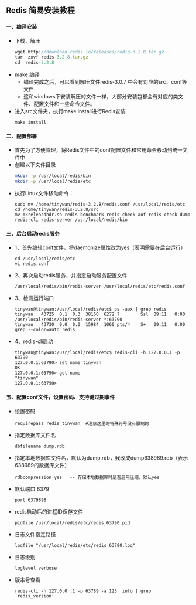 ## Redis 简易安装教程
#### 一、编译安装
+ 下载、解压   		
    ```javascript
    wget http://download.redis.io/releases/redis-3.2.8.tar.gz
    tar -zxvf redis-3.2.8.tar.gz
    cd  redis-3.2.8
    ```
+ make 编译
    + 编译完成之后，可以看到解压文件redis-3.0.7 中会有对应的src、conf等文件       
    + 这和windows下安装解压的文件一样，大部分安装包都会有对应的类文件、配置文件和一些命令文件。
+ 进入src文件夹，执行make install进行Redis安装
    ```
    make install
    ```		
#### 二、配置部署

+ 首先为了方便管理，将Redis文件中的conf配置文件和常用命令移动到统一文件中			
+ 创建以下文件目录
    ```bash
    mkdir -p /usr/local/redis/bin
    mkdir -p /usr/local/redis/etc
    ```
+ 执行Linux文件移动命令：
   ```
   sudo mv /home/tinywan/redis-3.2.8/redis.conf /usr/local/redis/etc
   cd /home/tinywan/redis-3.2.8/src
   mv mkreleasdhdr.sh redis-benchmark redis-check-aof redis-check-dump redis-cli redis-server /usr/local/redis/bin
   ```
#### 三、后台启动redis服务
+ 1、首先编辑conf文件，将daemonize属性改为yes（表明需要在后台运行）
    ```
    cd /usr/local/redis/etc
    vi redis.conf
    ```
+ 2、再次启动redis服务，并指定启动服务配置文件	

    ```
    /usr/local/redis/bin/redis-server /usr/local/redis/etc/redis.conf
    ```
+ 3、检测运行端口	
    ```
    tinywan@tinywan:/usr/local/redis/etc$ ps -aux | grep redis
    tinywan   43725  0.1  0.3  38160  6272 ?        Ssl  09:11   0:00 /usr/local/redis/bin/redis-server *:63790
    tinywan   43730  0.0  0.0  15984  1060 pts/4    S+   09:11   0:00 grep --color=auto redis
    ```
+ 4、redis-cli启动
    ```
    tinywan@tinywan:/usr/local/redis/etc$ redis-cli -h 127.0.0.1 -p 63790
    127.0.0.1:63790> set name tinywan
    OK
    127.0.0.1:63790> get name
    "tinywan"
    127.0.0.1:63790> 
    ```

#### 五、配置conf文件，设置密码、支持键过期事件

+ 设置密码

    ```
    requirepass redis_tinywan  #注意这里的特殊符号没有限制的
    ```
+ 指定数据库文件名

    ```
    dbfilename dump.rdb
    ```
+ 指定本地数据库文件名，默认为dump.rdb，我改成dump638989.rdb（表示638989的数据库文件）
    ```
    rdbcompression yes   -- 存储本地数据库时是否启用压缩，默认yes
    ```

+  默认端口 6379 

    ```
    port 6379898
    ```

+ redis启动后的进程ID保存文件 
    ```
    pidfile /usr/local/redis/etc/redis_63790.pid
    ```

+ 日志文件指定路径

    ```
    logfile "/usr/local/redis/etc/redis_63790.log"
    ```

+ 日志级别
    ```
    loglevel verbose
    ```

+ 版本号查看
    ```
    redis-cli -h 127.0.0 .1 -p 63789 -a 123  info | grep 'redis_version'
    ```











